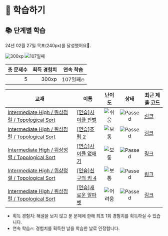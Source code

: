 # 📖 학습하기

## 📚 단계별 학습
24년 02월 27일 목표(240px)를 달성했어요🥳.

![300xp](https://img.shields.io/badge/EXP-300xp-%235cb85c.svg?for-the-badge)
![107일째](https://img.shields.io/badge/연속학습-107일째-%23E34F26.svg?for-the-badge)

|총 문제수|획득 경험치|연속 학습|
|---:|---:|---|
5|300xp|107일째🔥|

|교재|이름|난이도|상태|최근 제출 코드|
|---|---|:---:|:---:|---|
|[Intermediate High / 위상정렬 / Topological Sort](https://www.codetree.ai/missions?missionId=9)|[[연습]사이클 판별](https://www.codetree.ai/missions/9/problems/detect-cycle)|![쉬움][easy]|![Passed][passed]|[링크](https://github.com/Rynf0rce/codetree-TILs/blob/main/240227/%EC%82%AC%EC%9D%B4%ED%81%B4%20%ED%8C%90%EB%B3%84/detect-cycle.java)|
|[Intermediate High / 위상정렬 / Topological Sort](https://www.codetree.ai/missions?missionId=9)|[[연습]조립 2](https://www.codetree.ai/missions/9/problems/assembly-2)|![보통][medium]|![Passed][passed]|[링크](https://github.com/Rynf0rce/codetree-TILs/blob/main/240227/%EC%A1%B0%EB%A6%BD%202/assembly-2.java)|
|[Intermediate High / 위상정렬 / Topological Sort](https://www.codetree.ai/missions?missionId=9)|[[연습]사이클 없애기](https://www.codetree.ai/missions/9/problems/remove-cycle)|![보통][medium]|![Passed][passed]|[링크](https://github.com/Rynf0rce/codetree-TILs/blob/main/240227/%EC%82%AC%EC%9D%B4%ED%81%B4%20%EC%97%86%EC%95%A0%EA%B8%B0/remove-cycle.java)|
|[Intermediate High / 위상정렬 / Topological Sort](https://www.codetree.ai/missions?missionId=9)|[[연습]친구의 키 4](https://www.codetree.ai/missions/9/problems/height-of-friends-4)|![보통][medium]|![Passed][passed]|[링크](https://github.com/Rynf0rce/codetree-TILs/blob/main/240227/%EC%B9%9C%EA%B5%AC%EC%9D%98%20%ED%82%A4%204/height-of-friends-4.java)|
|[Intermediate High / 위상정렬 / Topological Sort](https://www.codetree.ai/missions?missionId=9)|[[연습]새로운 알파벳](https://www.codetree.ai/missions/9/problems/new-alphabet)|![어려움][hard]|![Passed][passed]|[링크](https://github.com/Rynf0rce/codetree-TILs/blob/main/240227/%EC%83%88%EB%A1%9C%EC%9A%B4%20%EC%95%8C%ED%8C%8C%EB%B2%B3/new-alphabet.java)|


* 획득 경험치: 해설을 보지 않고 푼 문제에 한해 최초 1회 경험치를 획득하실 수 있습니다.
* 연속 학습🔥: 경험치를 획득한 날을 학습한 날로 인정합니다.










[b5]: https://img.shields.io/badge/Bronze_5-%235D3E31.svg
[b4]: https://img.shields.io/badge/Bronze_4-%235D3E31.svg
[b3]: https://img.shields.io/badge/Bronze_3-%235D3E31.svg
[b2]: https://img.shields.io/badge/Bronze_2-%235D3E31.svg
[b1]: https://img.shields.io/badge/Bronze_1-%235D3E31.svg
[s5]: https://img.shields.io/badge/Silver_5-%23394960.svg
[s4]: https://img.shields.io/badge/Silver_4-%23394960.svg
[s3]: https://img.shields.io/badge/Silver_3-%23394960.svg
[s2]: https://img.shields.io/badge/Silver_2-%23394960.svg
[s1]: https://img.shields.io/badge/Silver_1-%23394960.svg
[g5]: https://img.shields.io/badge/Gold_5-%23FFC433.svg
[g4]: https://img.shields.io/badge/Gold_4-%23FFC433.svg
[g3]: https://img.shields.io/badge/Gold_3-%23FFC433.svg
[g2]: https://img.shields.io/badge/Gold_2-%23FFC433.svg
[g1]: https://img.shields.io/badge/Gold_1-%23FFC433.svg
[p5]: https://img.shields.io/badge/Platinum_5-%2376DDD8.svg
[p4]: https://img.shields.io/badge/Platinum_4-%2376DDD8.svg
[p3]: https://img.shields.io/badge/Platinum_3-%2376DDD8.svg
[p2]: https://img.shields.io/badge/Platinum_2-%2376DDD8.svg
[p1]: https://img.shields.io/badge/Platinum_1-%2376DDD8.svg
[passed]: https://img.shields.io/badge/Passed-%23009D27.svg
[failed]: https://img.shields.io/badge/Failed-%23D24D57.svg
[easy]: https://img.shields.io/badge/쉬움-%235cb85c.svg?for-the-badge
[medium]: https://img.shields.io/badge/보통-%23FFC433.svg?for-the-badge
[hard]: https://img.shields.io/badge/어려움-%23D24D57.svg?for-the-badge